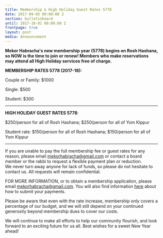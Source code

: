 ```yaml
---
title: Membership & High Holiday Guest Rates 5778
date: 2017-09-05 00:00:00 Z
section: bulletinboard
until: 2017-10-01 00:00:00 Z
frontpage: true
layout: post
media: Announcement
---
```


**Mekor Habracha's new membership year (5778) begins on Rosh Hashana, so NOW is the time to join or renew! Members who make reservations may attend all High Holiday services free of charge.**  

**MEMBERSHIP RATES 5778 (2017-18):**

Couple or Family: $1000

Single: $500

Student: $300

----------------------------

**HIGH HOLIDAY GUEST RATES 5778**:

$250/person for all of Rosh Hashana; $250/person for all of Yom Kippur

Student rate: $150/person for all of Rosh Hashana; $150/person for all of Yom Kippur

----------------------------
If you are unable to pay the full membership fee or guest rates for any reason, please email mekorhabracha@gmail.com or contact a board member or the rabbi to request a flexible payment plan or reduction.   We never turn away anyone for lack of funds, so please do not hesitate to contact us. All requests will remain confidential.

FOR MORE INFORMATION, or to obtain a membership application, please email mekorhabracha@gmail.com.  You will also find information [here]({{site.url}}/contribute/donate.html) about how to submit your payments.

Please be aware that even with the rate increase, membership only covers a percentage of our budget, and we will still depend on your continued generosity beyond membership dues to cover our costs.

We will continue to make all efforts to help our community flourish, and look forward to an exciting future for us all. Best wishes for a sweet New Year ahead!

